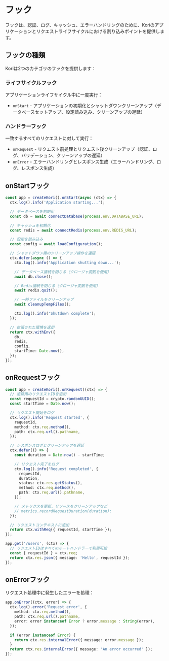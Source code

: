 # フック

フックは、認証、ログ、キャッシュ、エラーハンドリングのために、Koriのアプリケーションとリクエストライフサイクルにおける割り込みポイントを提供します。

## フックの種類

Koriは2つのカテゴリのフックを提供します：

### ライフサイクルフック

アプリケーションライフサイクル中に一度実行：

- `onStart` - アプリケーションの初期化とシャットダウンクリーンアップ（データベースセットアップ、設定読み込み、クリーンアップの遅延）

### ハンドラーフック

一致するすべてのリクエストに対して実行：

- `onRequest` - リクエスト前処理とリクエスト後クリーンアップ（認証、ログ、バリデーション、クリーンアップの遅延）
- `onError` - エラーハンドリングとレスポンス生成（エラーハンドリング、ログ、レスポンス生成）

## onStartフック

```typescript
const app = createKori().onStart(async (ctx) => {
  ctx.log().info('Application starting...');

  // データベースを初期化
  const db = await connectDatabase(process.env.DATABASE_URL);

  // キャッシュを初期化
  const redis = await connectRedis(process.env.REDIS_URL);

  // 設定を読み込み
  const config = await loadConfiguration();

  // シャットダウン用のクリーンアップ操作を遅延
  ctx.defer(async () => {
    ctx.log().info('Application shutting down...');

    // データベース接続を閉じる（クロージャ変数を使用）
    await db.close();

    // Redis接続を閉じる（クロージャ変数を使用）
    await redis.quit();

    // 一時ファイルをクリーンアップ
    await cleanupTempFiles();

    ctx.log().info('Shutdown complete');
  });

  // 拡張された環境を返却
  return ctx.withEnv({
    db,
    redis,
    config,
    startTime: Date.now(),
  });
});
```

## onRequestフック

```typescript
const app = createKori().onRequest((ctx) => {
  // 追跡用のリクエストIDを追加
  const requestId = crypto.randomUUID();
  const startTime = Date.now();

  // リクエスト開始をログ
  ctx.log().info('Request started', {
    requestId,
    method: ctx.req.method(),
    path: ctx.req.url().pathname,
  });

  // レスポンスログとクリーンアップを遅延
  ctx.defer(() => {
    const duration = Date.now() - startTime;

    // リクエスト完了をログ
    ctx.log().info('Request completed', {
      requestId,
      duration,
      status: ctx.res.getStatus(),
      method: ctx.req.method(),
      path: ctx.req.url().pathname,
    });

    // メトリクスを更新、リソースをクリーンアップなど
    // metrics.recordRequestDuration(duration);
  });

  // リクエストコンテキストに追加
  return ctx.withReq({ requestId, startTime });
});

app.get('/users', (ctx) => {
  // リクエストIDはすべてのルートハンドラーで利用可能
  const { requestId } = ctx.req;
  return ctx.res.json({ message: 'Hello', requestId });
});
```

## onErrorフック

リクエスト処理中に発生したエラーを処理：

```typescript
app.onError((ctx, error) => {
  ctx.log().error('Request error', {
    method: ctx.req.method(),
    path: ctx.req.url().pathname,
    error: error instanceof Error ? error.message : String(error),
  });

  if (error instanceof Error) {
    return ctx.res.internalError({ message: error.message });
  }
  return ctx.res.internalError({ message: 'An error occurred' });
});
```
